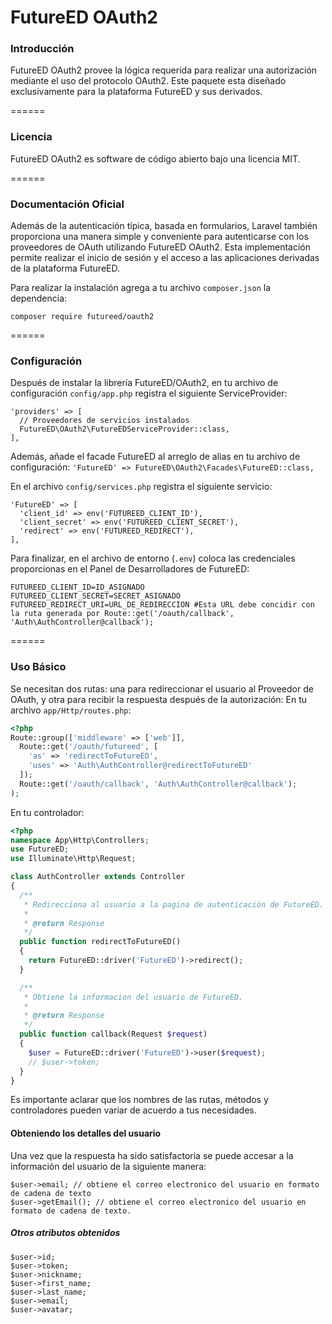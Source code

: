 # FutureED OAuth2

### Introducción
FutureED OAuth2 provee la lógica requerida para realizar una autorización mediante el uso del protocolo OAuth2. Este paquete esta diseñado exclusivamente para la plataforma FutureED y sus derivados.

======
### Licencia
FutureED OAuth2 es software de código abierto bajo una licencia MIT.

======
### Documentación Oficial
Además de la autenticación típica, basada en formularios, Laravel también proporciona una manera simple y conveniente para autenticarse con los proveedores de OAuth utilizando FutureED OAuth2.
Esta implementación permite realizar el inicio de sesión y el acceso a las aplicaciones derivadas de la plataforma FutureED.

Para realizar la instalación agrega a tu archivo `composer.json` la dependencia:

`composer require futureed/oauth2`

======
### Configuración
Después de instalar la librería FutureED/OAuth2, en tu archivo de configuración `config/app.php` registra el siguiente ServiceProvider:

```
'providers' => [
  // Proveedores de servicios instalados
  FutureED\OAuth2\FutureEDServiceProvider::class,
],
```

Además, añade el facade FutureED al arreglo de alias en tu archivo de configuración:
`'FutureED' => FutureED\OAuth2\Facades\FutureED::class,`

En el archivo ```config/services.php``` registra el siguiente servicio:

```
'FutureED' => [
  'client_id' => env('FUTUREED_CLIENT_ID'),
  'client_secret' => env('FUTUREED_CLIENT_SECRET'),
  'redirect' => env('FUTUREED_REDIRECT'),
],
```

Para finalizar, en el archivo de entorno (```.env```) coloca las credenciales proporcionas en el Panel de Desarrolladores de FutureED:

```
FUTUREED_CLIENT_ID=ID_ASIGNADO
FUTUREED_CLIENT_SECRET=SECRET_ASIGNADO
FUTUREED_REDIRECT_URI=URL_DE_REDIRECCION #Esta URL debe concidir con la ruta generada por Route::get('/oauth/callback', 'Auth\AuthController@callback');
```

======
### Uso Básico
Se necesitan dos rutas: una para redireccionar el usuario al Proveedor de OAuth, y otra para recibir la respuesta después de la autorización:
En tu archivo `app/Http/routes.php`:
```php
<?php
Route::group(['middleware' => ['web']],
  Route::get('/oauth/futureed', [
    'as' => 'redirectToFutureED',
    'uses' => 'Auth\AuthController@redirectToFutureED'
  ]);
  Route::get('/oauth/callback', 'Auth\AuthController@callback');
);
```

En tu controlador:

```php
<?php
namespace App\Http\Controllers;
use FutureED;
use Illuminate\Http\Request;

class AuthController extends Controller
{
  /**
   * Redirecciona al usuario a la pagina de autenticación de FutureED.
   *
   * @return Response
   */
  public function redirectToFutureED()
  {
    return FutureED::driver('FutureED')->redirect();
  }

  /**
   * Obtiene la informacion del usuario de FutureED.
   *
   * @return Response
   */
  public function callback(Request $request)
  {
    $user = FutureED::driver('FutureED')->user($request);
    // $user->token;
  }
}
```

Es importante aclarar que los nombres de las rutas, métodos y controladores pueden variar de acuerdo a tus necesidades.

#### Obteniendo los detalles del usuario
Una vez que la respuesta ha sido satisfactoria se puede accesar a la información del usuario de la siguiente manera:
```
$user->email; // obtiene el correo electronico del usuario en formato de cadena de texto
$user->getEmail(); // obtiene el correo electronico del usuario en formato de cadena de texto.
```

##### Otros atributos obtenidos
```
$user->id;
$user->token;
$user->nickname;
$user->first_name;
$user->last_name;
$user->email;
$user->avatar;
```
